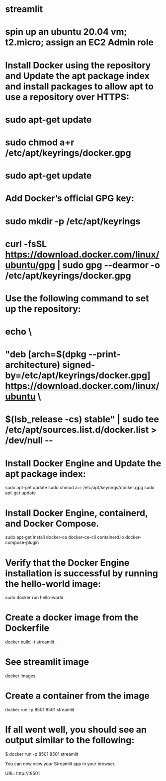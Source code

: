# streamlit

# spin up an ubuntu 20.04 vm; t2.micro; assign an EC2 Admin role
# Install Docker using the repository and Update the apt package index and install packages to allow apt to use a repository over HTTPS:
# sudo apt-get update 
# sudo chmod a+r /etc/apt/keyrings/docker.gpg
# sudo apt-get update

# Add Docker’s official GPG key:
# sudo mkdir -p /etc/apt/keyrings
# curl -fsSL https://download.docker.com/linux/ubuntu/gpg | sudo gpg --dearmor -o /etc/apt/keyrings/docker.gpg

# Use the following command to set up the repository:
# echo \
#   "deb [arch=$(dpkg --print-architecture) signed-by=/etc/apt/keyrings/docker.gpg] https://download.docker.com/linux/ubuntu \
#   $(lsb_release -cs) stable" | sudo tee /etc/apt/sources.list.d/docker.list > /dev/null --
  

# Install Docker Engine and Update the apt package index: 
sudo apt-get update
sudo chmod a+r /etc/apt/keyrings/docker.gpg
sudo apt-get update

# Install Docker Engine, containerd, and Docker Compose.
sudo apt-get install docker-ce docker-ce-cli containerd.io docker-compose-plugin

# Verify that the Docker Engine installation is successful by running the hello-world image:
sudo docker run hello-world

# Create a docker image from the Dockerfile
docker build -t streamlit .

# See streamlit image
docker images

# Create a container from the image
docker run -p 8501:8501 streamlit

# If all went well, you should see an output similar to the following:
$ docker run -p 8501:8501 streamlit

  You can now view your Streamlit app in your browser.

  URL: http://<localhost-public-ip>:8501

